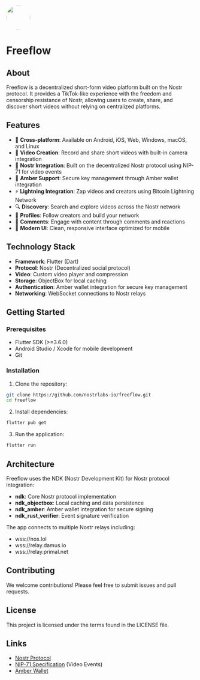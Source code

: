 <img src="assets/logo.png" style="border-radius: 100%; height: 64px;"/>
<h1>
    Freeflow
</h1>

## About

Freeflow is a decentralized short-form video platform built on the Nostr protocol. It provides a TikTok-like experience with the freedom and censorship resistance of Nostr, allowing users to create, share, and discover short videos without relying on centralized platforms.

## Features

- 📱 **Cross-platform**: Available on Android, iOS, Web, Windows, macOS, and Linux
- 🎥 **Video Creation**: Record and share short videos with built-in camera integration
- 🔄 **Nostr Integration**: Built on the decentralized Nostr protocol using NIP-71 for video events
- 🔐 **Amber Support**: Secure key management through Amber wallet integration
- ⚡ **Lightning Integration**: Zap videos and creators using Bitcoin Lightning Network
- 🔍 **Discovery**: Search and explore videos across the Nostr network
- 👤 **Profiles**: Follow creators and build your network
- 💬 **Comments**: Engage with content through comments and reactions
- 🎨 **Modern UI**: Clean, responsive interface optimized for mobile

## Technology Stack

- **Framework**: Flutter (Dart)
- **Protocol**: Nostr (Decentralized social protocol)
- **Video**: Custom video player and compression
- **Storage**: ObjectBox for local caching
- **Authentication**: Amber wallet integration for secure key management
- **Networking**: WebSocket connections to Nostr relays

## Getting Started

### Prerequisites

- Flutter SDK (>=3.6.0)
- Android Studio / Xcode for mobile development
- Git

### Installation

1. Clone the repository:

```bash
git clone https://github.com/nostrlabs-io/freeflow.git
cd freeflow
```

2. Install dependencies:

```bash
flutter pub get
```

3. Run the application:

```bash
flutter run
```

## Architecture

Freeflow uses the NDK (Nostr Development Kit) for Nostr protocol integration:

- **ndk**: Core Nostr protocol implementation
- **ndk_objectbox**: Local caching and data persistence
- **ndk_amber**: Amber wallet integration for secure signing
- **ndk_rust_verifier**: Event signature verification

The app connects to multiple Nostr relays including:

- wss://nos.lol
- wss://relay.damus.io
- wss://relay.primal.net

## Contributing

We welcome contributions! Please feel free to submit issues and pull requests.

## License

This project is licensed under the terms found in the LICENSE file.

## Links

- [Nostr Protocol](https://nostr.com/)
- [NIP-71 Specification](https://github.com/nostr-protocol/nips/blob/master/71.md) (Video Events)
- [Amber Wallet](https://github.com/greenart7c3/Amber)
